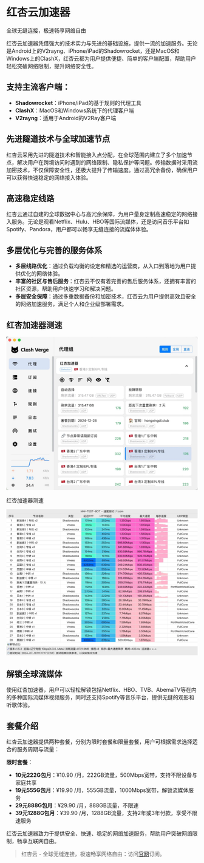 # 红杏云加速器

全球无缝连接，极速畅享网络自由

红杏云加速器凭借强大的技术实力与先进的基础设施，提供一流的加速服务。无论是Android上的V2rayng、iPhone/iPad的Shadowrocket，还是MacOS和Windows上的ClashX，红杏云都为用户提供便捷、简单的客户端配置，帮助用户轻松突破网络限制，提升网络安全性。

## 支持主流客户端：

*   **Shadowrocket**：iPhone/iPad的基于规则的代理工具
*   **ClashX**：MacOS和Windows系统下的代理客户端
*   **V2rayng**：适用于Android的V2Ray客户端

## 先进隧道技术与全球加速节点

红杏云采用先进的隧道技术和智能接入点分配，在全球范围内建立了多个加速节点，解决用户在跨境访问时遇到的网络限制、隐私保护等问题。传输数据时采用流加密技术，不仅保障安全性，还极大提升了传输速度。通过高冗余备份，确保用户可以获得快速稳定的网络接入体验。

## 高速稳定线路

红杏云通过自建的全球数据中心与高冗余保障，为用户量身定制高速稳定的网络接入服务。无论是观看Netflix、Hulu、HBO等国际流媒体，还是访问音乐平台如Spotify、Pandora，用户都可以畅享无缝连接的流媒体体验。

## 多层优化与完善的服务体系

*   **多层线路优化**：通过负载均衡的设定和精选的运营商，从入口到落地为用户提供优化的网络体验。
*   **丰富的社区与售后服务**：红杏云不仅有着完善的售后服务体系，还拥有丰富的社区资源，帮助用户快速学习和解决问题。
*   **多层安全保障**：通过多重数据备份和加密技术，红杏云为用户提供高效且安全的网络加速服务，满足个人和企业级部署需求。

## 红杏加速器测速

![红杏加速器测速](/1727406026.webp)

红杏加速器测速

![红杏加速器测速](/1727406031.webp)

## 解锁全球流媒体

使用红杏加速器，用户可以轻松解锁包括Netflix、HBO、TVB、AbemaTV等在内的多种国际流媒体视频服务，同时还支持Spotify等音乐平台，提供无缝的观影和听歌体验。

## 套餐介绍

红杏云加速器提供两种套餐，分别为限时套餐和限量套餐，用户可根据需求选择适合的服务周期与流量：

**限时套餐**：

*   **10元222G包月**：¥10.90 /月，222GB流量，500Mbps宽带，支持不限设备与家庭共享
*   **19元555G包月**：¥19.90 /月，555GB流量，1000Mbps宽带，解锁流媒体服务
*   **29元888G包月**：¥29.90 /月，888GB流量，不限速
*   **39元1288G包月**：¥39.90 /月，1288GB流量，支持2年或3年付款，享受不限速服务

红杏云加速器致力于提供安全、快速、稳定的网络加速服务，帮助用户突破网络限制，畅享互联网自由。

> 红杏云 - 全球无缝连接，极速畅享网络自由：访问[官网](https://tiao.bid/171)订阅。
